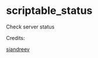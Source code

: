 # scriptable_status

Check server status

Credits:

[siandreev](https://gist.github.com/siandreev/c57592633318539de7c8b0d28a1394aa)

